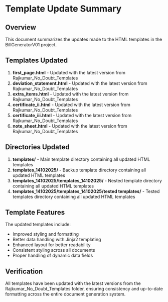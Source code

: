 # Template Update Summary

## Overview
This document summarizes the updates made to the HTML templates in the BillGeneratorV01 project.

## Templates Updated

1. **first_page.html** - Updated with the latest version from Rajkumar_No_Doubt_Templates
2. **deviation_statement.html** - Updated with the latest version from Rajkumar_No_Doubt_Templates
3. **extra_items.html** - Updated with the latest version from Rajkumar_No_Doubt_Templates
4. **certificate_ii.html** - Updated with the latest version from Rajkumar_No_Doubt_Templates
5. **certificate_iii.html** - Updated with the latest version from Rajkumar_No_Doubt_Templates
6. **note_sheet.html** - Updated with the latest version from Rajkumar_No_Doubt_Templates

## Directories Updated

1. **templates/** - Main template directory containing all updated HTML templates
2. **templates_14102025/** - Backup template directory containing all updated HTML templates
3. **templates_14102025/templates_14102025/** - Nested template directory containing all updated HTML templates
4. **templates_14102025/templates_14102025/tested templates/** - Tested templates directory containing all updated HTML templates

## Template Features

The updated templates include:
- Improved styling and formatting
- Better data handling with Jinja2 templating
- Enhanced layout for better readability
- Consistent styling across all documents
- Proper handling of dynamic data fields

## Verification

All templates have been updated with the latest versions from the Rajkumar_No_Doubt_Templates folder, ensuring consistency and up-to-date formatting across the entire document generation system.